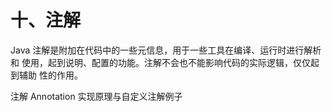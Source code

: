 # 十、注解

Java 注解是附加在代码中的一些元信息，用于一些工具在编译、运行时进行解析和
使用，起到说明、配置的功能。注解不会也不能影响代码的实际逻辑，仅仅起到辅助
性的作用。

注解 Annotation 实现原理与自定义注解例子